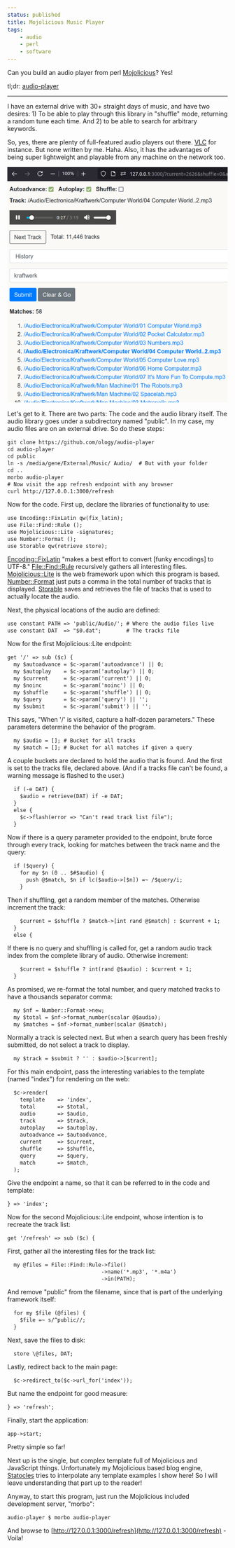 ```yaml
---
status: published
title: Mojolicious Music Player
tags:
    - audio
    - perl
    - software
---
```


Can you build an audio player from perl [Mojolicious](https://mojolicious.org/)?  Yes!

tl;dr: [audio-player](https://github.com/ology/audio-player)

---

I have an external drive with 30+ straight days of music, and have two desires: 1) To be able to play through this library in "shuffle" mode, returning a random tune each time.  And 2) to be able to search for arbitrary keywords.

So, yes, there are plenty of full-featured audio players out there.  [VLC](https://www.videolan.org/) for instance.  But none written by me. Haha.  Also, it has the advantages of being super lightweight and playable from any machine on the network too.

![audio-player](audio-player.png)

Let's get to it.  There are two parts: The code and the audio library itself.  The audio library goes under a subdirectory named "public".  In my case, my audio files are on an external drive.  So do these steps:

    git clone https://github.com/ology/audio-player
    cd audio-player
    cd public
    ln -s /media/gene/External/Music/ Audio/  # But with your folder
    cd ..
    morbo audio-player
    # Now visit the app refresh endpoint with any browser
    curl http://127.0.0.1:3000/refresh

Now for the code.  First up, declare the libraries of functionality to use:

    use Encoding::FixLatin qw(fix_latin);
    use File::Find::Rule ();
    use Mojolicious::Lite -signatures;
    use Number::Format ();
    use Storable qw(retrieve store);

[Encoding::FixLatin](https://metacpan.org/pod/Encoding::FixLatin) "makes a best effort to convert [funky encodings] to UTF-8."  [File::Find::Rule](https://metacpan.org/pod/File::Find::Rule) recursively gathers all interesting files.  [Mojolicious::Lite](https://metacpan.org/pod/Mojolicious::Lite) is the web framework upon which this program is based.  [Number::Format](https://metacpan.org/pod/Number::Format) just puts a comma in the total number of tracks that is displayed.  [Storable](https://metacpan.org/pod/Storable) saves and retrieves the file of tracks that is used to actually locate the audio.

Next, the physical locations of the audio are defined:

    use constant PATH => 'public/Audio/'; # Where the audio files live
    use constant DAT  => "$0.dat";        # The tracks file

Now for the first Mojolicious::Lite endpoint:

    get '/' => sub ($c) {
      my $autoadvance = $c->param('autoadvance') || 0;
      my $autoplay    = $c->param('autoplay') || 0;
      my $current     = $c->param('current') || 0;
      my $noinc       = $c->param('noinc') || 0;
      my $shuffle     = $c->param('shuffle') || 0;
      my $query       = $c->param('query') || '';
      my $submit      = $c->param('submit') || '';

This says, "When '/' is visited, capture a half-dozen parameters."  These parameters determine the behavior of the program.

      my $audio = []; # Bucket for all tracks
      my $match = []; # Bucket for all matches if given a query

A couple buckets are declared to hold the audio that is found.  And the first is set to the tracks file, declared above.  (And if a tracks file can't be found, a warning message is flashed to the user.)

      if (-e DAT) {
        $audio = retrieve(DAT) if -e DAT;
      }
      else {
        $c->flash(error => "Can't read track list file");
      }

Now if there is a query parameter provided to the endpoint, brute force through every track, looking for matches between the track name and the query:

      if ($query) {
        for my $n (0 .. $#$audio) {
          push @$match, $n if lc($audio->[$n]) =~ /$query/i;
        }

Then if shuffling, get a random member of the matches. Otherwise increment the track:

        $current = $shuffle ? $match->[int rand @$match] : $current + 1;
      }
      else {

If there is no query and shuffling is called for, get a random audio track index from the complete library of audio. Otherwise increment:

        $current = $shuffle ? int(rand @$audio) : $current + 1;
      }

As promised, we re-format the total number, and query matched tracks to have a thousands separator comma:

      my $nf = Number::Format->new;
      my $total = $nf->format_number(scalar @$audio);
      my $matches = $nf->format_number(scalar @$match);

Normally a track is selected next.  But when a search query has been freshly submitted, do not select a track to display.

      my $track = $submit ? '' : $audio->[$current];

For this main endpoint, pass the interesting variables to the template (named "index") for rendering on the web:

      $c->render(
        template    => 'index',
        total       => $total,
        audio       => $audio,
        track       => $track,
        autoplay    => $autoplay,
        autoadvance => $autoadvance,
        current     => $current,
        shuffle     => $shuffle,
        query       => $query,
        match       => $match,
      );

Give the endpoint a name, so that it can be referred to in the code and template:

    } => 'index';

Now for the second Mojolicious::Lite endpoint, whose intention is to recreate the track list:

    get '/refresh' => sub ($c) {

First, gather all the interesting files for the track list:

      my @files = File::Find::Rule->file()
                                  ->name('*.mp3', '*.m4a')
                                  ->in(PATH);

And remove "public" from the filename, since that is part of the underlying framework itself:

      for my $file (@files) {
        $file =~ s/^public//;
      }

Next, save the files to disk:

      store \@files, DAT;

Lastly, redirect back to the main page:

      $c->redirect_to($c->url_for('index'));

But name the endpoint for good measure:

    } => 'refresh';

Finally, start the application:

    app->start;

Pretty simple so far!

Next up is the single, but complex template full of Mojolicious and JavaScript things.  Unfortunately my Mojolicious based blog engine, [Statocles](https://metacpan.org/pod/Statocles) tries to interpolate any template examples I show here!  So I will leave understanding that part up to the reader!

Anyway, to start this program, just run the Mojolicious included development server, "morbo":

    audio-player $ morbo audio-player

And browse to [http://127.0.0.1:3000/refresh](http://127.0.0.1:3000/refresh) - Voila!

